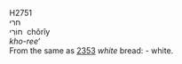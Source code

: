 <body>
  <p>H2751<br>  חרי  <br> חוֹרִי  ‎  chôrı̂y  <br><i>kho-ree‘ </i><br>From the same as <a href="h2353.htm">2353</a>  <i>white</i> bread: - white.<br></p>
 </body>